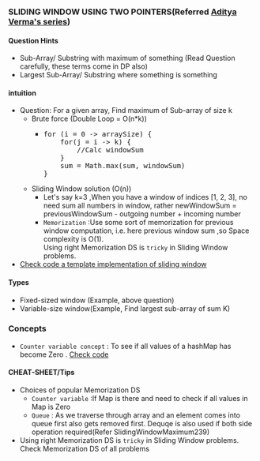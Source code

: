 ### SLIDING WINDOW USING TWO POINTERS(Referred [Aditya Verma's series](https://www.youtube.com/watch?v=EHCGAZBbB88&list=PL_z_8CaSLPWeM8BDJmIYDaoQ5zuwyxnfj&ab_channel=AdityaVerma))

#### Question Hints
- Sub-Array/ Substring with maximum of something (Read Question carefully, these terms come in DP also)
- Largest Sub-Array/ Substring where something is something

#### intuition
- Question: For a given array, Find maximum of Sub-array of size k
  - Brute force (Double Loop = O(n*k))
    - <pre>
      for (i = 0 -> arraySize) {
          for(j = i -> k) {
              //Calc windowSum    
          }
          sum = Math.max(sum, windowSum)
      }
      </pre>
  - Sliding Window solution (O(n))
    - Let's say k=3 ,When you have a window of indices [1, 2, 3], no need sum all numbers in window, rather newWindowSum =  previousWindowSum - outgoing number + incoming number 
    - `Memorization` :Use some sort of memorization for previous window computation, i.e. here previous window sum ,so Space complexity is O(1).<br/>
    Using right Memorization DS is `tricky` in Sliding Window problems.
- [Check code a template implementation of sliding window](Practice/src/main/java/com/p2/slidiing/window/MaxSumSubArrayOfSizeK.java)

#### Types
- Fixed-sized window (Example, above question)
- Variable-size window(Example, Find largest sub-array of sum K)

### Concepts
- `Counter variable concept` : To see if all values of a hashMap has become Zero . [Check code](./Practice/src/main/java/com/p2/slidiing/window/CountOccurrencesOfAnagrams.java)  

#### CHEAT-SHEET/Tips
- Choices of popular Memorization DS
  - `Counter variable` :If Map is there and need to check if all values in Map is Zero
  - `Queue` : As we traverse through array and an element comes into queue first also gets removed first. Dequqe is also used if both side operation required(Refer SlidingWindowMaximum239)
- Using right Memorization DS is `tricky` in Sliding Window problems. Check Memorization DS of all problems
